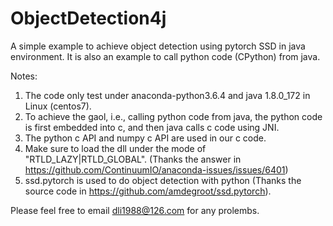 # ObjectDetection4j
A simple example to achieve object detection using pytorch SSD in java environment. It is also an example to call python code (CPython) from java.

Notes:
1. The code only test under anaconda-python3.6.4 and java 1.8.0_172 in Linux (centos7).
2. To achieve the gaol, i.e., calling python code from java, the python code is first embedded into c, and then java calls c code using JNI.
3. The python c API and numpy c API are used in our c code.
4. Make sure to load the dll under the mode of "RTLD_LAZY|RTLD_GLOBAL". (Thanks the answer in https://github.com/ContinuumIO/anaconda-issues/issues/6401)
5. ssd.pytorch is used to do object detection with python (Thanks the source code in https://github.com/amdegroot/ssd.pytorch).

Please feel free to email dli1988@126.com for any prolembs.
